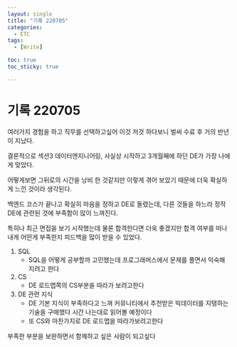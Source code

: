```yaml
---
layout: single
title: "기록 220705"
categories:
  - ETC
tags:
  - [Write]

toc: true
toc_sticky: true

---
```


# 기록 220705

여러가지 경험을 하고 직무를 선택하고싶어 이것 저것 하다보니 벌써 수료 후 거의 반년이 지났다.

결론적으로 섹션3 데이터엔지니어링, 사실상 시작하고 3개월째에 하던 DE가 가장 나에게 맞았다.

어떻게보면 그뒤로의 시간을 낭비 한 것같지만 이렇게 겪어 보았기 때문에 더욱 확실하게 느낀 것이라 생각된다.

백엔드 코스가 끝나고 확실히 마음을 정하고 DE로 돌렸는데, 다른 것들을 하느라 정작 DE에 관련된 것에 부족함이 많이 느껴진다.

특히나 최근 면접을 보기 시작했는데 물론 합격한다면 더욱 좋겠지만 합격 여부를 떠나 내게 어떤게 부족한지 피드백을 많이 받을 수 있었다.



1. SQL
    - SQL을 어떻게 공부할까 고민했는데 프로그래머스에서 문제를 풀면서 익숙해 지려고 한다
2. CS
    - DE 로드맵쪽의 CS부분을 따라가 보려고한다
3. DE 관련 지식
    - DE 기본 지식이 부족하다고 느껴 커뮤니티에서 추천받은 빅데이터를 지탱하는 기술을 구매했다 시간 나는대로 읽어볼 예정이다
    - 또  CS와 마찬가지로 DE 로드맵을 따라가보려고한다



부족한 부분을 보완하면서 함께하고 싶은 사람이 되고싶다

